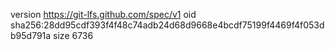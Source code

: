 version https://git-lfs.github.com/spec/v1
oid sha256:28dd95cdf393f4f48c74adb24d68d9668e4bcdf75199f4469f4f053db95d791a
size 6736
